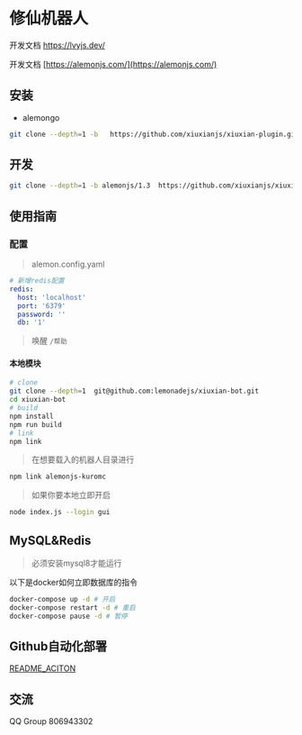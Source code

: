 # 修仙机器人

开发文档 https://lvyjs.dev/

开发文档 [https://alemonjs.com/](https://alemonjs.com/)

## 安装

- alemongo

```sh
git clone --depth=1 -b   https://github.com/xiuxianjs/xiuxian-plugin.git
```

## 开发

```sh
git clone --depth=1 -b alemonjs/1.3  https://github.com/xiuxianjs/xiuxian-plugin.git
```

## 使用指南

### 配置

> alemon.config.yaml

```yaml
# 新增redis配置
redis:
  host: 'localhost'
  port: '6379'
  password: ''
  db: '1'
```

> 唤醒 `/帮助`

#### 本地模块

```sh
# clone
git clone --depth=1  git@github.com:lemonadejs/xiuxian-bot.git
cd xiuxian-bot
# build
npm install
npm run build
# link
npm link
```

> 在想要载入的机器人目录进行

```sh
npm link alemonjs-kuromc
```

> 如果你要本地立即开启

```sh
node index.js --login gui
```

## MySQL&Redis

> 必须安装mysql8才能运行

以下是docker如何立即数据库的指令

```sh
docker-compose up -d # 开启
docker-compose restart -d # 重启
docker-compose pause -d # 暂停
```

## Github自动化部署

[README_ACITON](./README_ACITON.md)

## 交流

QQ Group 806943302
